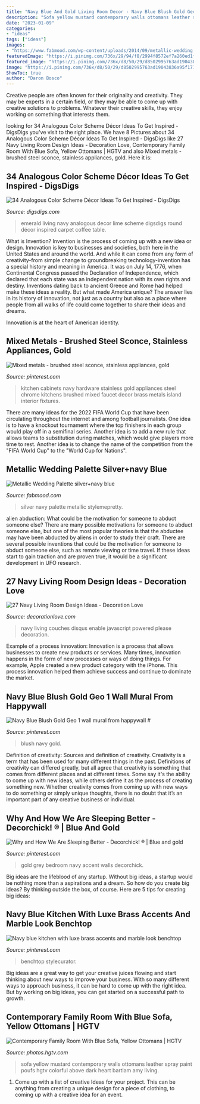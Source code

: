 ```yaml
---
title: "Navy Blue And Gold Living Room Decor - Navy Blue Blush Gold Geo 1 Wall Mural From Happywall #"
description: "Sofa yellow mustard contemporary walls ottomans leather spray paint poufs hgtv colorful above dark heart bartlam amy living"
date: "2023-01-09"
categories:
- "ideas"
tags: ["ideas"]
images:
- "https://www.fabmood.com/wp-content/uploads/2014/09/metallic-wedding.jpg"
featuredImage: "https://i.pinimg.com/736x/29/94/f8/2994f8572ef7a260ed1f9f383c8fbfd2.jpg"
featured_image: "https://i.pinimg.com/736x/d8/50/29/d8502995763ad19043836a95f1710882.jpg"
image: "https://i.pinimg.com/736x/d8/50/29/d8502995763ad19043836a95f1710882.jpg"
ShowToc: true
author: "Daron Bosco"
---
```



Creative people are often known for their originality and creativity. They may be experts in a certain field, or they may be able to come up with creative solutions to problems. Whatever their creative skills, they enjoy working on something that interests them.

	

		
looking for 34 Analogous Color Scheme Décor Ideas To Get Inspired - DigsDigs you've visit to the right place. We have 8 Pictures about 34 Analogous Color Scheme Décor Ideas To Get Inspired - DigsDigs like 27 Navy Living Room Design Ideas - Decoration Love, Contemporary Family Room With Blue Sofa, Yellow Ottomans | HGTV and also Mixed metals - brushed steel sconce, stainless appliances, gold. Here it is:
		
    
## 34 Analogous Color Scheme Décor Ideas To Get Inspired - DigsDigs

<img loading=lazy src="https://www.digsdigs.com/photos/2017/02/15-emerald-upholstery-and-a-navy-wall-for-a-moody-yet-bold-living-room.jpg" onerror="this.onerror=null;this.src='https://tse2.mm.bing.net/th?id=OIP.Mb-djunKCntf6ddT16-xngHaJ4&amp;pid=15.1';" alt="34 Analogous Color Scheme Décor Ideas To Get Inspired - DigsDigs">

_Source: digsdigs.com_

>emerald living navy analogous decor lime scheme digsdigs round décor inspired carpet coffee table. 

	

What is Invention?
Invention is the process of coming up with a new idea or design. Innovation is key to businesses and societies, both here in the United States and around the world. And while it can come from any form of creativity-from simple change to groundbreaking technology-invention has a special history and meaning in America.
It was on July 14, 1776, when Continental Congress passed the Declaration of Independence, which declared that each state was an independent nation with its own rights and destiny. Inventions dating back to ancient Greece and Rome had helped make these ideas a reality. But what made America unique? The answer lies in its history of innovation, not just as a country but also as a place where people from all walks of life could come together to share their ideas and dreams.

Innovation is at the heart of American identity.

    
## Mixed Metals - Brushed Steel Sconce, Stainless Appliances, Gold

<img loading=lazy src="https://i.pinimg.com/736x/d8/50/29/d8502995763ad19043836a95f1710882.jpg" onerror="this.onerror=null;this.src='https://tse3.mm.bing.net/th?id=OIP.boOjnEEpGbg7i3POBAPefwHaEz&amp;pid=15.1';" alt="Mixed metals - brushed steel sconce, stainless appliances, gold">

_Source: pinterest.com_

>kitchen cabinets navy hardware stainless gold appliances steel chrome kitchens brushed mixed faucet decor brass metals island interior fixtures. 

	

There are many ideas for the 2022 FIFA World Cup that have been circulating throughout the internet and among football journalists. One idea is to have a knockout tournament where the top finishers in each group would play off in a semifinal series. Another idea is to add a new rule that allows teams to substitution during matches, which would give players more time to rest. Another idea is to change the name of the competition from the "FIFA World Cup" to the "World Cup for Nations".

    
## Metallic Wedding Palette  Silver+navy Blue 

<img loading=lazy src="https://www.fabmood.com/wp-content/uploads/2014/09/metallic-wedding.jpg" onerror="this.onerror=null;this.src='https://tse4.mm.bing.net/th?id=OIP.r7kZY9GeHQJ0R_yF4eh9ZwHaKH&amp;pid=15.1';" alt="Metallic Wedding Palette  silver+navy blue ">

_Source: fabmood.com_

>silver navy palette metallic stylemepretty. 

	

alien abduction: What could be the motivation for someone to abduct someone else?
There are many possible motivations for someone to abduct someone else, but one of the most popular theories is that the abductee may have been abducted by aliens in order to study their craft. There are several possible inventions that could be the motivation for someone to abduct someone else, such as remote viewing or time travel. If these ideas start to gain traction and are proven true, it would be a significant development in UFO research.

    
## 27 Navy Living Room Design Ideas - Decoration Love

<img loading=lazy src="http://www.decorationlove.com/wp-content/uploads/2016/09/Navy-Blue-Couches-Living-Room.jpg" onerror="this.onerror=null;this.src='https://tse2.mm.bing.net/th?id=OIP.R75sUmBNFUDW-ZOhiXgi7wHaLH&amp;pid=15.1';" alt="27 Navy Living Room Design Ideas - Decoration Love">

_Source: decorationlove.com_

>navy living couches disqus enable javascript powered please decoration. 

	

Example of a process innovation:
Innovation is a process that allows businesses to create new products or services. Many times, innovation happens in the form of new processes or ways of doing things. For example, Apple created a new product category with the iPhone. This process innovation helped them achieve success and continue to dominate the market.

    
## Navy Blue Blush Gold Geo 1 Wall Mural From Happywall #

<img loading=lazy src="https://i.pinimg.com/736x/29/94/f8/2994f8572ef7a260ed1f9f383c8fbfd2.jpg" onerror="this.onerror=null;this.src='https://tse2.mm.bing.net/th?id=OIP.TJeUFpWao-PMoXTQ3UfvNwHaO0&amp;pid=15.1';" alt="Navy Blue Blush Gold Geo 1 wall mural from happywall #">

_Source: pinterest.com_

>blush navy gold. 

	

Definition of creativity: Sources and definition of creativity.
Creativity is a term that has been used for many different things in the past. Definitions of creativity can differed greatly, but all agree that creativity is something that comes from different places and at different times. Some say it's the ability to come up with new ideas, while others define it as the process of creating something new. Whether creativity comes from coming up with new ways to do something or simply unique thoughts, there is no doubt that it’s an important part of any creative business or individual.

    
## Why And How We Are Sleeping Better - Decorchick! ® | Blue And Gold

<img loading=lazy src="https://i.pinimg.com/736x/09/80/44/0980447505ecbb7545f1ad5724baacf7--navy-accent-walls-navy-walls.jpg" onerror="this.onerror=null;this.src='https://tse1.mm.bing.net/th?id=OIP.hMmwDliU8rsi5KfUQWk0LAHaLG&amp;pid=15.1';" alt="Why and How We Are Sleeping Better - Decorchick! ® | Blue and gold">

_Source: pinterest.com_

>gold grey bedroom navy accent walls decorchick. 

	

Big ideas are the lifeblood of any startup. Without big ideas, a startup would be nothing more than a aspirations and a dream. So how do you create big ideas? By thinking outside the box, of course. Here are 5 tips for creating big ideas: 

    
## Navy Blue Kitchen With Luxe Brass Accents And Marble Look Benchtop

<img loading=lazy src="https://i.pinimg.com/736x/41/3a/6b/413a6bc8dd2df4ae038408ea290256d6.jpg" onerror="this.onerror=null;this.src='https://tse4.mm.bing.net/th?id=OIP.GW6Zj4VzBbwOeYTztAr07QHaLH&amp;pid=15.1';" alt="Navy blue kitchen with luxe brass accents and marble look benchtop">

_Source: pinterest.com_

>benchtop stylecurator. 

	

Big ideas are a great way to get your creative juices flowing and start thinking about new ways to improve your business. With so many different ways to approach business, it can be hard to come up with the right idea. But by working on big ideas, you can get started on a successful path to growth.

    
## Contemporary Family Room With Blue Sofa, Yellow Ottomans | HGTV

<img loading=lazy src="https://hgtvhome.sndimg.com/content/dam/images/hgtv/fullset/2018/6/22/1/IO_Jenn-Feldman_Pelham_1.jpg.rend.hgtvcom.966.1449.suffix/1529691853375.jpeg" onerror="this.onerror=null;this.src='https://tse1.mm.bing.net/th?id=OIP.Qziwnxko0WCikTkYsvpuswHaLH&amp;pid=15.1';" alt="Contemporary Family Room With Blue Sofa, Yellow Ottomans | HGTV">

_Source: photos.hgtv.com_

>sofa yellow mustard contemporary walls ottomans leather spray paint poufs hgtv colorful above dark heart bartlam amy living. 

	

1. Come up with a list of creative Ideas for your project. This can be anything from creating a unique design for a piece of clothing, to coming up with a creative idea for an event.

